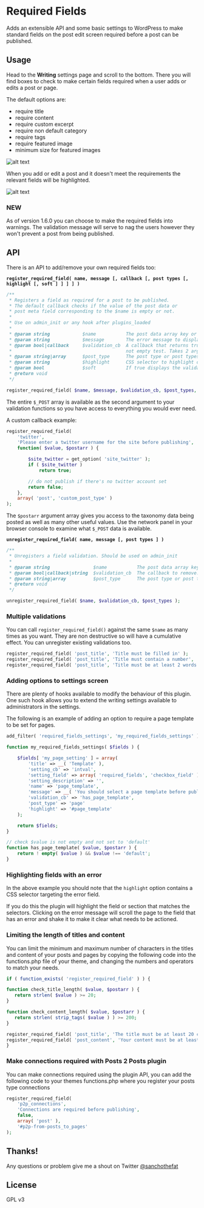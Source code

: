 Required Fields
===============

Adds an extensible API and some basic settings to WordPress to make standard fields on the post edit screen required before a post can be published.

## Usage

Head to the **Writing** settings page and scroll to the bottom. There you will find boxes to check to make certain fields required when a user adds or edits a post or page.

The default options are:

* require title
* require content
* require custom excerpt
* require non default category
* require tags
* require featured image
* minimum size for featured images

![alt text](http://interconnectit.com/cc-assets/required-fields/screenshot-1.jpg "Admin screenshot")

When you add or edit a post and it doesn't meet the requirements the relevant fields will be highlighted.

![alt text](http://interconnectit.com/cc-assets/required-fields/screenshot-2.jpg "Post edit screenshot")

### NEW

As of version 1.6.0 you can choose to make the required fields into warnings. The validation message will serve to nag the users however they won't prevent a post from being published.

## API

There is an API to add/remove your own required fields too:

**`register_required_field( name, message [, callback [, post types [, highlight [, soft ] ] ] ] )`**

```php
/**
 * Registers a field as required for a post to be published.
 * The default callback checks if the value of the post data or
 * post meta field corresponding to the $name is empty or not.
 *
 * Use on admin_init or any hook after plugins_loaded
 *
 * @param string 			$name          	The post data array key or custom field key eg: 'post_title', 'my_meta_key'
 * @param string 			$message       	The error message to display if validation fails
 * @param bool|callback 	$validation_cb 	A callback that returns true if the field value is ok. If false defaults to a
 * 											not empty test. Takes 2 args, $value and $postarr
 * @param string|array 		$post_type     	The post type or post types to run the validation on
 * @param string 			$highlight 		CSS selector to highlight on validation fail eg. '#titlediv'
 * @param bool 				$soft 			If true displays the validation as a warning. Failure does not block publishing
 * @return void
 */

register_required_field( $name, $message, $validation_cb, $post_types, $highlight, $soft );
```

The entire `$_POST` array is available as the second argument to your validation functions so you have
access to everything you would ever need.

A custom callback example:

```php
register_required_field(
	'twitter',
	'Please enter a twitter username for the site before publishing',
	function( $value, $postarr ) {

		$site_twitter = get_option( 'site_twitter' );
		if ( $site_twitter )
			return true;

		// do not publish if there's no twitter account set
		return false;
	},
	array( 'post', 'custom_post_type' )
);
```

The `$postarr` argument array gives you access to the taxonomy data being posted as well as many other
useful values. Use the network panel in your browser console to examine what `$_POST` data is available.

**`unregister_required_field( name, message [, post types ] )`**

```php
/**
 * Unregisters a field validation. Should be used on admin_init
 *
 * @param string 				$name          	The post data array key or custom field key eg: 'post_title', 'my_meta_key'
 * @param bool|callback|string 	$validation_cb 	The callback to remove. If false removes the default not empty check. If 'all' removes all validations for $name
 * @param string|array 			$post_type     	The post type or post types to remove the validation from
 * @return void
 */

unregister_required_field( $name, $validation_cb, $post_types );
```

### Multiple validations

You can call `register_required_field()` against the same `$name` as many times as you want. They are non
destructive so will have a cumulative effect. You can unregister existing validations too.

```php
register_required_field( 'post_title', 'Title must be filled in' );
register_required_field( 'post_title', 'Title must contain a number', 'check_for_number' );
register_required_field( 'post_title', 'Title must be at least 2 words', 'check_word_count' );
```

### Adding options to settings screen

There are plenty of hooks available to modify the behaviour of this plugin. One such hook allows you to
extend the writing settings available to administrators in the settings.

The following is an example of adding an option to require a page template to be set for pages.

```php
add_filter( 'required_fields_settings', 'my_required_fields_settings' );

function my_required_fields_settings( $fields ) {

	$fields[ 'my_page_setting' ] = array(
		'title' => __( 'Template' ), 										// The setting field label
		'setting_cb' => 'intval', 											// The setting field validation (see register_setting())
		'setting_field' => array( 'required_fields', 'checkbox_field' ), 	// A built in checkbox field
		'setting_description' => '',
		'name' => 'page_template',											// The $_POST field to check
		'message' => __( 'You should select a page template before publishing.' ),
		'validation_cb' => 'has_page_template', 							// custom validation callback
		'post_type' => 'page'												// post type for validation
		'highlight' => '#page_template' 									// CSS selector to highlight on fail
	);

	return $fields;
}

// check $value is not empty and not set to 'default'
function has_page_template( $value, $postarr ) {
	return ! empty( $value ) && $value !== 'default';
}
```

### Highlighting fields with an error

In the above example you should note that the `highlight` option contains a CSS selector targeting the error
field.

If you do this the plugin will highlight the field or section that matches the selectors. Clicking on the
error message will scroll the page to the field that has an error and shake it to make it clear what needs
to be actioned.

### Limiting the length of titles and content

You can limit the minimum and maximum number of characters in the titles and content of your posts and pages by copying
the following code into the functions.php file of your theme, and changing the numbers and operators to match your needs.

```php
if ( function_exists( 'register_required_field' ) ) {

function check_title_length( $value, $postarr ) {
   return strlen( $value ) >= 20;
}

function check_content_length( $value, $postarr ) {
   return strlen( strip_tags( $value ) ) >= 200;
}

register_required_field( 'post_title', 'The title must be at least 20 characters long', 'check_title_length', array( 'post' ), '#titlediv' );
register_required_field( 'post_content', 'Your content must be at least 200 characters long', 'check_content_length', array( 'post' ), '#postdivrich' );
}
```

### Make connections required with Posts 2 Posts plugin

You can make connections required using the plugin API, you can add the following code to your themes functions.php where
you register your posts type connections

```php
register_required_field(
    'p2p_connections',
    'Connections are required before publishing', 
    false, 
    array( 'post' ), 
    '#p2p-from-posts_to_pages' 
);
```

## Thanks!

Any questions or problem give me a shout on Twitter [@sanchothefat](https://twitter.com/sanchothefat)

## License

GPL v3
